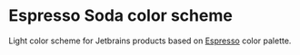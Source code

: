 # Espresso Soda color scheme

Light color scheme for Jetbrains products based on [Espresso](http://macrabbit.com/espresso/) color palette.
